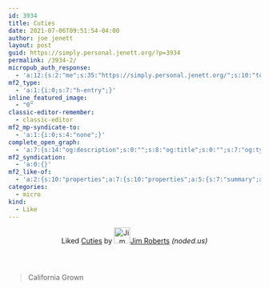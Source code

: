 ```yaml
---
id: 3934
title: Cuties
date: 2021-07-06T09:51:54-04:00
author: joe jenett
layout: post
guid: https://simply.personal.jenett.org/?p=3934
permalink: /3934-2/
micropub_auth_response:
  - 'a:12:{s:2:"me";s:35:"https://simply.personal.jenett.org/";s:10:"token_type";s:6:"Bearer";s:4:"uuid";s:36:"1616ae3d-7caf-4764-a335-f6ff25801d22";s:5:"scope";s:20:"create delete update";s:9:"issued_by";s:62:"https://simply.personal.jenett.org/wp-json/indieauth/1.0/token";s:9:"client_id";s:20:"https://omnibear.com";s:11:"client_name";s:8:"Omnibear";s:11:"client_icon";s:29:"https://omnibear.com/logo.svg";s:9:"issued_at";i:1619428303;s:4:"user";s:1:"1";s:13:"last_accessed";i:1625579195;s:7:"last_ip";s:14:"76.112.130.179";}'
mf2_type:
  - 'a:1:{i:0;s:7:"h-entry";}'
inline_featured_image:
  - "0"
classic-editor-remember:
  - classic-editor
mf2_mp-syndicate-to:
  - 'a:1:{i:0;s:4:"none";}'
complete_open_graph:
  - 'a:7:{s:14:"og:description";s:0:"";s:8:"og:title";s:0:"";s:7:"og:type";s:0:"";s:12:"twitter:card";s:7:"summary";s:15:"twitter:creator";s:0:"";s:19:"twitter:description";s:0:"";s:8:"og:image";s:0:"";}'
mf2_syndication:
  - 'a:0:{}'
mf2_like-of:
  - 'a:2:{s:10:"properties";a:7:{s:10:"properties";a:5:{s:7:"summary";a:1:{i:0;s:16:"California Grown";}s:4:"name";a:1:{i:0;s:6:"Cuties";}s:3:"url";a:1:{i:0;s:30:"https://noded.us/noded/?p=1460";}s:11:"publication";a:1:{i:0;s:8:"noded.us";}s:6:"author";a:2:{s:4:"type";a:1:{i:0;s:6:"h-card";}s:10:"properties";a:3:{s:4:"name";a:1:{i:0;s:11:"Jim Roberts";}s:3:"url";a:1:{i:0;s:32:"https://noded.us/noded/?author=2";}s:5:"photo";a:1:{i:0;s:107:"https://i2.wp.com/noded.us/noded/wp-content/uploads/2020/05/selfportrait20170723.jpg?resize=768%2C994&ssl=1";}}}}s:4:"type";a:1:{i:0;s:4:"cite";}s:7:"summary";a:1:{i:0;s:16:"California Grown";}s:4:"name";a:1:{i:0;s:6:"Cuties";}s:3:"url";a:1:{i:0;s:30:"https://noded.us/noded/?p=1460";}s:11:"publication";a:1:{i:0;s:8:"noded.us";}s:6:"author";a:2:{s:4:"type";a:1:{i:0;s:6:"h-card";}s:10:"properties";a:3:{s:4:"name";a:1:{i:0;s:11:"Jim Roberts";}s:3:"url";a:1:{i:0;s:32:"https://noded.us/noded/?author=2";}s:5:"photo";a:1:{i:0;s:107:"https://i2.wp.com/noded.us/noded/wp-content/uploads/2020/05/selfportrait20170723.jpg?resize=768%2C994&ssl=1";}}}}s:4:"type";s:4:"cite";}'
categories:
  - micro
kind:
  - Like
---
```

<div class="entry-reaction"><section class="response u-like-of h-cite"><header><span class="kind-display-text">Liked</span> <a href="https://noded.us/noded/?p=1460" class="p-name u-url">Cuties</a> by <a href="https://noded.us/noded/?author=2" class="h-card p-author"><img class="u-photo" src="https://i2.wp.com/noded.us/noded/wp-content/uploads/2020/05/selfportrait20170723.jpg?resize=768%2C994&amp;ssl=1" alt="Jim Roberts" width="32" height="32">Jim Roberts</a> <em>(<span class="p-publication">noded.us</span>)</em></header></section></div>
    <p><blockquote class="e-summary">California Grown</blockquote></p>